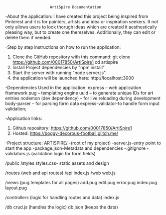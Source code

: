                         ArtiSpire Documentation
-About the application:
I have created this project being inspired from Pinterest and it is for painters, artists and idea or inspiration seekers. It not only allows users to look thorugh ideas which are created it aesthestically pleasing way, but to create one themselves. Additionally, they can edit or delete them if needed. 

-Step by step instructions on how to run the application:
   1) Clone the GitHub repository with this command: 
   git clone https://github.com/00017850/ArtiSpire1
   cd artispire 
   2) Install Project dependencies by "npm install"
   3) Start the server with running "node server.js"
   4) the application will be launched here: http://localhost:3000

-Dependencies Used in the application:
express – web application framework
pug – templating engine
uuid – to generate unique IDs for art entries
nodemon (dev dependency) – for live reloading during development
body-parser – for parsing form data
express-validator-to handle form input validation;

-Application links:
1) Github repository: https://github.com/00017850/ArtiSpire1
2) Hosted: https://boggy-decorous-football.glitch.me/

-Project structure:
ARTISPIRE/ -(root of my project)
 -server.js-entry point to start the app
 -package.json-Metadata and dependencies
 -.gitignore
 -validators.js (validation logic for form fields)

 /public
   /styles
    styles.css- static assets and design

 /routes (web and api routes)
   /api
     index.js
   /web
     web.js

 /views (pug templates for all pages)
   add.pug
   edit.pug
   error.pug
   index.pug
   layout.pug

 /controllers (logic for handling routes and data)
  index.js

 /db
  crud.js (handles the logic)
  db.json (keeps the data)


